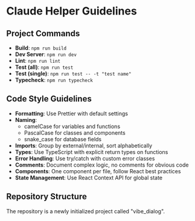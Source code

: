 # Claude Helper Guidelines

## Project Commands
- **Build**: `npm run build`
- **Dev Server**: `npm run dev`
- **Lint**: `npm run lint`
- **Test (all)**: `npm run test`
- **Test (single)**: `npm run test -- -t "test name"`
- **Typecheck**: `npm run typecheck`

## Code Style Guidelines
- **Formatting**: Use Prettier with default settings
- **Naming**: 
  - camelCase for variables and functions
  - PascalCase for classes and components
  - snake_case for database fields
- **Imports**: Group by external/internal, sort alphabetically
- **Types**: Use TypeScript with explicit return types on functions
- **Error Handling**: Use try/catch with custom error classes
- **Comments**: Document complex logic, no comments for obvious code
- **Components**: One component per file, follow React best practices
- **State Management**: Use React Context API for global state

## Repository Structure
The repository is a newly initialized project called "vibe_dialog".